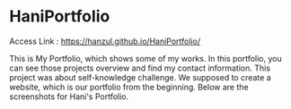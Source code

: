 # HaniPortfolio

Access Link : https://hanzul.github.io/HaniPortfolio/

This is My Portfolio, which shows some of my works. In this portfolio, you can see those projects overview and find my contact information. 
This project was about self-knowledge challenge. We supposed to create a website, which is our portfolio from the beginning. 
Below are the screenshots for Hani's Portfolio.  
